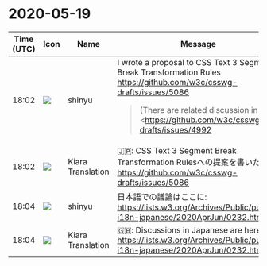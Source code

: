 # 2020-05-19

|Time (UTC)|Icon|Name|Message|
|---|---|---|---|
|18:02|![](https://avatars.slack-edge.com/2018-04-27/354445776386_e258f5ed5ba887b08668_72.jpg)|shinyu|I wrote a proposal to CSS Text 3 Segment Break Transformation Rules<br><https://github.com/w3c/csswg-drafts/issues/5086><br><blockquote>(There are related discussion in <https://github.com/w3c/csswg-drafts/issues/4992|#4992>, <https://github.com/w3c/csswg-drafts/issues/5017|#5017>, and <https://github.com/w3c/jlreq/issues/211|w3c/jlreq#211>)<br><br>(I wrote about this topic in Japanese at <https://lists.w3.org/Archives/Public/public-i18n-japanese/2020AprJun/0232.html|https://lists.w3.org/Archives/Public/public-i18n-japanese/2020AprJun/0232.html> and its thread)<br><br>When I write Japanese text with manual line breaks, I prefer to insert line breaks after ideographic/fullwidth full stop or comma [。、．，] rather than between Kanji/Hiragana/Katakana letters, because full stop and comma are break points in thought and I can naturally press the Enter key there. So it is very important to be able to put line breaks after CJK punctuation, without causing extra space. This is not just my personal preference, but common to many people, I guess. (I believe it's same for Chinese, and also for Korean when using CJK punctuation.)<br><br>e.g.,<br><br><pre>日本語のテキストに、<br>English textを埋め込む。<br></pre><br><br>should be transformed to<br><br><pre>日本語のテキストに、English textを埋め込む。<br></pre><br><br>and not to<br><br><pre>日本語のテキストに、 English textを埋め込む。<br></pre><br><br>However, the current draft's <https://drafts.csswg.org/css-text-3/#line-break-transform|Segment Break Transformation Rules> do not meet this requirement. According to these rules, the segment break is discarded only if both the characters before and after the segment break belong to the space-discarding character set, and converted to a space otherwise.<br><br>*Line break treatment in TeX with CJK support*<br><br>TeX has been used for Japanese typesetting since a Japanese TeX, pTeX, was developed in 1987. The pTeX and its derivatives and successors have the following line break treatment:<br><br>• If the character before the line break is a Japanese character, then the line break is removed.<br>• Otherwise, the line break is converted to a space.<br><br>This is the de facto standard for Japanese TeX users over the last 30 years.<br><br>(See <http://ftp.jaist.ac.jp/pub/CTAN/macros/luatex/generic/luatexja/doc/luatexja-en.pdf|LuaTEX-ja document>, "13 Linebreak after a Japanese Character", for details)<br><br>With this rule, authors can put line break after Japanese punctuation, without causing extra space when a non-Japanese character follows the line break. So I think this rule has an advantage over the current CSS draft.<br><br>I am not a TeX expert and only have a limited knowledge about Japanese TeX. So I <https://twitter.com/MurakamiShinyu/status/1260131650509262850|asked TeX experts on twitter> and got some useful information.<br><br>• <https://twitter.com/watayan/status/1260142719562731525|https://twitter.com/watayan/status/1260142719562731525><br>    <br>    &gt; (Translation from Japanese) When writing in TeX, I appreciate the rule of "depending on the character at the end of a line". And when writing HTML, I put line breaks only where extra space is tolerable, with a feeling of giving up.<br><br>Such Japanese users will be disappointed if the Segment Break Transformation Rules cause extra space between Japanese punctuation and non-Japanese character.<br><br>• <https://twitter.com/zr_tex8r/status/1260150913118818304|https://twitter.com/zr_tex8r/status/1260150913118818304><br>    <br>    &gt; (Translation from Japanese) In the case of "XeLaTeX + xeCJK package" which is a "TeX for Chinese" widely used in China, the rule (simplified) is "Ignore line break if both before and after the line break are CJK" by default. It can be changed by setting.<br>    <br>    • <https://twitter.com/zr_tex8r/status/1261663712076685313|https://twitter.com/zr_tex8r/status/1261663712076685313><br>        <br>        &gt; (Translation from Japanese) I tried to typeset the following sources in the default settings of xeCJK. Unexpectedly, all three outputs are same: "no extra space occurs".<br>        <br>        <pre>        中文。 English。<br>        <br>        中文。English。<br>        <br>        中文。<br>        English。<br>        <br>        <br>This behavior in "XeLaTeX + xeCJK package" is very interesting to me. I found the following description in the <http://ftp.jaist.ac.jp/pub/CTAN/macros/xetex/latex/xecjk/README.md|README of xeCJK>:<br><br><blockquote>• Spaces automatically ignored between CJK characters.<br>• Special effects on full-width CJK punctuation.<br>• Automatic adjustment of the space between CJK and other characters.</blockquote>In XeLaTeX + xeCJK, line breaks in the source are treated as spaces and spaces are ignored between two CJK characters. In addition, spaces are ignored between a CJK punctuation and a non-CJK character, as one of the "Special effects on full-width CJK punctuation". Same as Japanese TeX (pTeX etc.), authors can put line break after CJK punctuation without causing extra space when a non-CJK character follows the line break.<br><br>*Proposal to fix Segment Break Transformation Rules*<br><br>I propose to add one rule to the <https://drafts.csswg.org/css-text-3/#line-break-transform|Segment Break Transformation Rules> before the last "Otherwise … converted to a space":<br><br>• Otherwise, if either the character before or after the segment break belongs to the space-discarding character set and is a Unicode Punctuation (P*) or Space Separator (Zs), then the segment break is removed.<br><br>(U+3000, ideographic space, is probably the only character that belongs to the space-discarding character set and is a Space Separator Zs)<br><br>With this rule, no extra space occurs in the following examples:<br></pre><br>日本語のテキストに、<br>English textを埋め込む。<br><br><pre><br>↓<br></pre><br>日本語のテキストに、English textを埋め込む。<br><br><pre></pre><br>日本語のテキストにEnglish text<br>（英語のテキスト）<br>を埋め込む。<br><br><pre><br>↓<br></pre><br>日本語のテキストにEnglish text（英語のテキスト）を埋め込む。<br><br><pre><br>(In this example, fullwidth parentheses are used)<br></pre><br>日本語のテキスト！　<br>English textを埋め込む。<br><br><pre><br>↓<br></pre><br>日本語のテキスト！　English textを埋め込む。<br><br>```<br><br>(In this example, there is an ideographic space U+3000  after the `！`)</blockquote>|
|18:02|![](https://avatars.slack-edge.com/2019-08-21/732685848020_f3f20736795184660348_72.png)|Kiara Translation|🇯🇵: CSS Text 3 Segment Break Transformation Rulesへの提案を書いた<br><https://github.com/w3c/csswg-drafts/issues/5086>|
|18:04|![](https://avatars.slack-edge.com/2018-04-27/354445776386_e258f5ed5ba887b08668_72.jpg)|shinyu|日本語での議論はここに:<br><https://lists.w3.org/Archives/Public/public-i18n-japanese/2020AprJun/0232.html>|
|18:04|![](https://avatars.slack-edge.com/2019-08-21/732685848020_f3f20736795184660348_72.png)|Kiara Translation|🇬🇧: Discussions in Japanese are here:<br><https://lists.w3.org/Archives/Public/public-i18n-japanese/2020AprJun/0232.html>|
